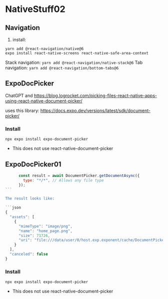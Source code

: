 # NativeStuff02

## Navigation

1. install:

```
yarn add @react-navigation/native@6
expo install react-native-screens react-native-safe-area-context
```

Stack navigation:
`yarn add @react-navigation/native-stack@6`
Tab navigation:
`yarn add @react-navigation/bottom-tabs@6`

## ExpoDocPicker

ChatGPT and https://blog.logrocket.com/picking-files-react-native-apps-using-react-native-document-picker/

uses this library: https://docs.expo.dev/versions/latest/sdk/document-picker/

### Install

`npx expo install expo-document-picker`

- This does not use react-native-document-picker

## ExpoDocPicker01

````js
      const result = await DocumentPicker.getDocumentAsync({
        type: "*/*", // Allows any file type
      });
```

The result looks like:

```json
{
  "assets": [
    {
      "mimeType": "image/png",
      "name": "home_page.png",
      "size": 71726,
      "uri": "file:///data/user/0/host.exp.exponent/cache/DocumentPicker/9e86a9f5-4eb2-4317-9353-5f1b6c75e6f6.png"
    }
  ],
  "canceled": false
}
````

### Install

`npx expo install expo-document-picker`

- This does not use react-native-document-picker
